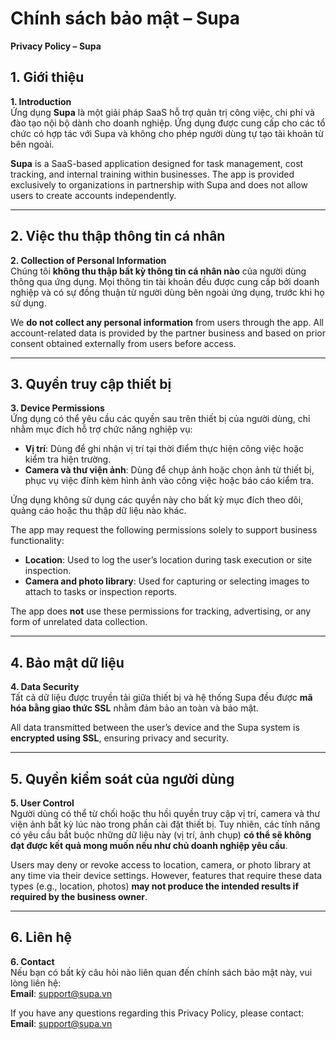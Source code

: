 # Chính sách bảo mật – Supa  
**Privacy Policy – Supa**

## 1. Giới thiệu  
**1. Introduction**  
Ứng dụng **Supa** là một giải pháp SaaS hỗ trợ quản trị công việc, chi phí và đào tạo nội bộ dành cho doanh nghiệp. Ứng dụng được cung cấp cho các tổ chức có hợp tác với Supa và không cho phép người dùng tự tạo tài khoản từ bên ngoài.  

**Supa** is a SaaS-based application designed for task management, cost tracking, and internal training within businesses. The app is provided exclusively to organizations in partnership with Supa and does not allow users to create accounts independently.

---

## 2. Việc thu thập thông tin cá nhân  
**2. Collection of Personal Information**  
Chúng tôi **không thu thập bất kỳ thông tin cá nhân nào** của người dùng thông qua ứng dụng. Mọi thông tin tài khoản đều được cung cấp bởi doanh nghiệp và có sự đồng thuận từ người dùng bên ngoài ứng dụng, trước khi họ sử dụng.  

We **do not collect any personal information** from users through the app. All account-related data is provided by the partner business and based on prior consent obtained externally from users before access.

---

## 3. Quyền truy cập thiết bị  
**3. Device Permissions**  
Ứng dụng có thể yêu cầu các quyền sau trên thiết bị của người dùng, chỉ nhằm mục đích hỗ trợ chức năng nghiệp vụ:

- **Vị trí**: Dùng để ghi nhận vị trí tại thời điểm thực hiện công việc hoặc kiểm tra hiện trường.  
- **Camera và thư viện ảnh**: Dùng để chụp ảnh hoặc chọn ảnh từ thiết bị, phục vụ việc đính kèm hình ảnh vào công việc hoặc báo cáo kiểm tra.

Ứng dụng không sử dụng các quyền này cho bất kỳ mục đích theo dõi, quảng cáo hoặc thu thập dữ liệu nào khác.

The app may request the following permissions solely to support business functionality:

- **Location**: Used to log the user’s location during task execution or site inspection.  
- **Camera and photo library**: Used for capturing or selecting images to attach to tasks or inspection reports.

The app does **not** use these permissions for tracking, advertising, or any form of unrelated data collection.

---

## 4. Bảo mật dữ liệu  
**4. Data Security**  
Tất cả dữ liệu được truyền tải giữa thiết bị và hệ thống Supa đều được **mã hóa bằng giao thức SSL** nhằm đảm bảo an toàn và bảo mật.  

All data transmitted between the user’s device and the Supa system is **encrypted using SSL**, ensuring privacy and security.

---

## 5. Quyền kiểm soát của người dùng  
**5. User Control**  
Người dùng có thể từ chối hoặc thu hồi quyền truy cập vị trí, camera và thư viện ảnh bất kỳ lúc nào trong phần cài đặt thiết bị. Tuy nhiên, các tính năng có yêu cầu bắt buộc những dữ liệu này (vị trí, ảnh chụp) **có thể sẽ không đạt được kết quả mong muốn nếu như chủ doanh nghiệp yêu cầu**.

Users may deny or revoke access to location, camera, or photo library at any time via their device settings. However, features that require these data types (e.g., location, photos) **may not produce the intended results if required by the business owner**.

---

## 6. Liên hệ  
**6. Contact**  
Nếu bạn có bất kỳ câu hỏi nào liên quan đến chính sách bảo mật này, vui lòng liên hệ:  
**Email**: support@supa.vn  

If you have any questions regarding this Privacy Policy, please contact:  
**Email**: support@supa.vn